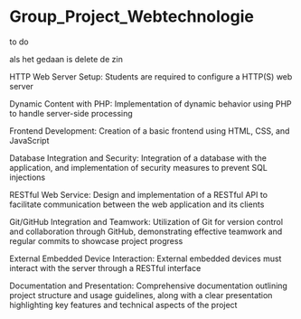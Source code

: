 # Group_Project_Webtechnologie

to do

als het gedaan is delete de zin

HTTP Web Server Setup: Students are required to configure a HTTP(S) web server

Dynamic Content with PHP: Implementation of dynamic behavior using PHP to handle server-side processing

Frontend Development: Creation of a basic frontend using HTML, CSS, and JavaScript

Database Integration and Security: Integration of a database with the application, and implementation of security measures to prevent SQL injections

RESTful Web Service: Design and implementation of a RESTful API to facilitate communication between the web application and its clients

Git/GitHub Integration and Teamwork: Utilization of Git for version control and collaboration through GitHub, demonstrating effective teamwork and regular commits to showcase project progress

External Embedded Device Interaction: External embedded devices must interact with the server through a RESTful interface

Documentation and Presentation: Comprehensive documentation outlining project structure and usage guidelines, along with a clear presentation highlighting key features and technical aspects of the project
